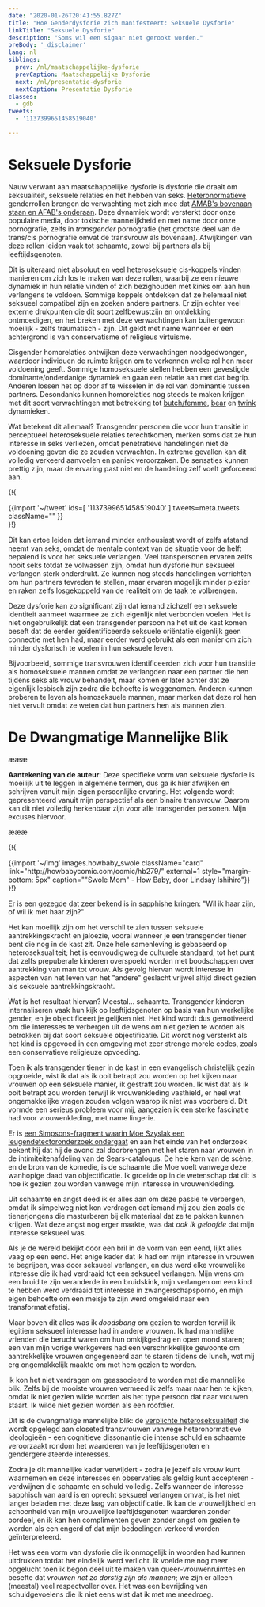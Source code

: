 ```yaml
---
date: "2020-01-26T20:41:55.827Z"
title: "Hoe Genderdysforie zich manifesteert: Seksuele Dysforie"
linkTitle: "Seksuele Dysforie"
description: "Soms wil een sigaar niet gerookt worden."
preBody: '_disclaimer'
lang: nl
siblings:
  prev: /nl/maatschappelijke-dysforie
  prevCaption: Maatschappelijke Dysforie
  next: /nl/presentatie-dysforie
  nextCaption: Presentatie Dysforie
classes:
  - gdb
tweets:
  - '1137399651458519040'

---
```


# Seksuele Dysforie

Nauw verwant aan maatschappelijke dysforie is dysforie die draait om seksualiteit, seksuele relaties en het hebben van seks. [Heteronormatieve](https://nl.wikipedia.org/wiki/Heteronormativiteit) genderrollen brengen de verwachting met zich mee dat [AMAB's bovenaan staan en AFAB's onderaan](https://nl.wikipedia.org/wiki/Top,_bottom_en_versatile). Deze dynamiek wordt versterkt door onze populaire media, door toxische mannelijkheid en met name door onze pornografie, zelfs in *transgender* pornografie (het grootste deel van de trans/cis pornografie omvat de transvrouw als bovenaan). Afwijkingen van deze rollen leiden vaak tot schaamte, zowel bij partners als bij leeftijdsgenoten.

Dit is uiteraard niet absoluut en veel heteroseksuele cis-koppels vinden manieren om zich los te maken van deze rollen, waarbij ze een nieuwe dynamiek in hun relatie vinden of zich bezighouden met kinks om aan hun verlangens te voldoen. Sommige koppels ontdekken dat ze helemaal niet seksueel compatibel zijn en zoeken andere partners. Er zijn echter veel externe drukpunten die dit soort zelfbewustzijn en ontdekking ontmoedigen, en het breken met deze verwachtingen kan buitengewoon moeilijk - zelfs traumatisch - zijn. Dit geldt met name wanneer er een achtergrond is van conservatisme of religieus virtuisme.

Cisgender homorelaties ontwijken deze verwachtingen noodgedwongen, waardoor individuen de ruimte krijgen om te verkennen welke rol hen meer voldoening geeft. Sommige homoseksuele stellen hebben een gevestigde dominante/onderdanige dynamiek en gaan een relatie aan met dat begrip. Anderen lossen het op door af te wisselen in de rol van dominantie tussen partners. Desondanks kunnen homorelaties nog steeds te maken krijgen met dit soort verwachtingen met betrekking tot [butch/femme](https://nl.wikipedia.org/wiki/Butch_en_femme), [bear](https://nl.wikipedia.org/wiki/Bear_(homocultuur)) en [twink](https://nl.wikipedia.org/wiki/Twink_(term)) dynamieken.

Wat betekent dit allemaal? Transgender personen die voor hun transitie in perceptueel heteroseksuele relaties terechtkomen, merken soms dat ze hun interesse in seks verliezen, omdat penetratieve handelingen niet de voldoening geven die ze zouden verwachten. In extreme gevallen kan dit volledig verkeerd aanvoelen en paniek veroorzaken. De sensaties kunnen prettig zijn, maar de ervaring past niet en de handeling zelf voelt geforceerd aan.

{!{ <div class="gutter">{{import '~/tweet' ids=[
    '1137399651458519040'
] tweets=meta.tweets className="" }}</div> }!}

Dit kan ertoe leiden dat iemand minder enthousiast wordt of zelfs afstand neemt van seks, omdat de mentale context van de situatie voor de helft bepalend is voor het seksuele verlangen. Veel transpersonen ervaren zelfs nooit seks totdat ze volwassen zijn, omdat hun dysforie hun seksueel verlangen sterk onderdrukt. Ze kunnen nog steeds handelingen verrichten om hun partners tevreden te stellen, maar ervaren mogelijk minder plezier en raken zelfs losgekoppeld van de realiteit om de taak te volbrengen.

Deze dysforie kan zo significant zijn dat iemand zichzelf een seksuele identiteit aanmeet waarmee ze zich eigenlijk niet verbonden voelen. Het is niet ongebruikelijk dat een transgender persoon na het uit de kast komen beseft dat de eerder geïdentificeerde seksuele oriëntatie eigenlijk geen connectie met hen had, maar eerder werd gebruikt als een manier om zich minder dysforisch te voelen in hun seksuele leven.

Bijvoorbeeld, sommige transvrouwen identificeerden zich voor hun transitie als homoseksuele mannen omdat ze verlangden naar een partner die hen tijdens seks als vrouw behandelt, maar komen er later achter dat ze eigenlijk lesbisch zijn zodra die behoefte is weggenomen. Anderen kunnen proberen te leven als homoseksuele mannen, maar merken dat deze rol hen niet vervult omdat ze weten dat hun partners hen als mannen zien.

# De Dwangmatige Mannelijke Blik

æææ<div class="cw"><p><strong>Aantekening van de auteur</strong>: Deze specifieke vorm van seksuele dysforie is moeilijk uit te leggen in algemene termen, dus ga ik hier afwijken en schrijven vanuit mijn eigen persoonlijke ervaring. Het volgende wordt gepresenteerd vanuit mijn perspectief als een binaire transvrouw. Daarom kan dit niet volledig herkenbaar zijn voor alle transgender personen. Mijn excuses hiervoor.</p></div>æææ

{!{
<div class="gutter flex">
{{import '~/img' images.howbaby_swole className="card" link="http://howbabycomic.com/comic/hb279/" external=1 style="margin-bottom: 5px" caption="&quot;Swole Mom&quot; - How Baby, door Lindsay Ishihiro"}}
</div>
}!}

Er is een gezegde dat zeer bekend is in sapphishe kringen: "Wil ik haar zijn, of wil ik met haar zijn?"

Het kan moeilijk zijn om het verschil te zien tussen seksuele aantrekkingskracht en jaloezie, vooral wanneer je een transgender tiener bent die nog in de kast zit. Onze hele samenleving is gebaseerd op heteroseksualiteit; het is eenvoudigweg de culturele standaard, tot het punt dat zelfs prepuberale kinderen overspoeld worden met boodschappen over aantrekking van man tot vrouw. Als gevolg hiervan wordt interesse in aspecten van het leven van het "andere" geslacht vrijwel altijd direct gezien als seksuele aantrekkingskracht.

Wat is het resultaat hiervan? Meestal... schaamte. Transgender kinderen internaliseren vaak hun kijk op leeftijdsgenoten op basis van hun werkelijke gender, en je objectificeert je gelijken niet. Het kind wordt dus gemotiveerd om die interesses te verbergen uit de wens om niet gezien te worden als betrokken bij dat soort seksuele objectificatie. Dit wordt nog versterkt als het kind is opgevoed in een omgeving met zeer strenge morele codes, zoals een conservatieve religieuze opvoeding.

Toen ik als transgender tiener in de kast in een evangelisch christelijk gezin opgroeide, wist ik dat als ik ooit betrapt zou worden op het kijken naar vrouwen op een seksuele manier, ik gestraft zou worden. Ik wist dat als ik ooit betrapt zou worden terwijl ik vrouwenkleding vasthield, er heel wat ongemakkelijke vragen zouden volgen waarop ik niet was voorbereid. Dit vormde een serieus probleem voor mij, aangezien ik een sterke fascinatie had voor vrouwenkleding, met name lingerie.

Er is [een Simpsons-fragment waarin Moe Szyslak een leugendetectoronderzoek ondergaat](https://www.youtube.com/watch?v=iQGwrK_yDEg) en aan het einde van het onderzoek bekent hij dat hij de avond zal doorbrengen met het staren naar vrouwen in de intimiteitenafdeling van de Sears-catalogus. De hele kern van de scène, en de bron van de komedie, is de schaamte die Moe voelt vanwege deze wanhopige daad van objectificatie. Ik groeide op in de wetenschap dat dit is hoe ik gezien zou worden vanwege mijn interesse in vrouwenkleding.

Uit schaamte en angst deed ik er alles aan om deze passie te verbergen, omdat ik simpelweg niet kon verdragen dat iemand mij zou zien zoals de tienerjongens die masturberen bij elk materiaal dat ze te pakken kunnen krijgen. Wat deze angst nog erger maakte, was dat *ook ik geloofde* dat mijn interesse seksueel was.

Als je de wereld bekijkt door een bril in de vorm van een eend, lijkt alles vaag op een eend. Het enige kader dat ik had om mijn interesse in vrouwen te begrijpen, was door seksueel verlangen, en dus werd elke vrouwelijke interesse die ik had verdraaid tot een seksueel verlangen. Mijn wens om een bruid te zijn veranderde in een bruidskink, mijn verlangen om een kind te hebben werd verdraaid tot interesse in zwangerschapsporno, en mijn eigen behoefte om een meisje te zijn werd omgeleid naar een transformatiefetisj.

Maar boven dit alles was ik *doodsbang* om gezien te worden terwijl ik legitiem seksueel interesse had in andere vrouwen. Ik had mannelijke vrienden die berucht waren om hun omkijkgedrag en open mond staren; een van mijn vorige werkgevers had een verschrikkelijke gewoonte om aantrekkelijke vrouwen ongegeneerd aan te staren tijdens de lunch, wat mij erg ongemakkelijk maakte om met hem gezien te worden.

Ik kon het niet verdragen om geassocieerd te worden met die mannelijke blik. Zelfs bij de mooiste vrouwen vermeed ik zelfs maar naar hen te kijken, omdat ik niet gezien wilde worden als het type persoon dat naar vrouwen staart. Ik wilde niet gezien worden als een roofdier.

Dit is de dwangmatige mannelijke blik: de [verplichte heteroseksualiteit](https://en.wikipedia.org/wiki/Compulsory_heterosexuality) die wordt opgelegd aan closeted transvrouwen vanwege heteronormatieve ideologieën - een cognitieve dissonantie die intense schuld en schaamte veroorzaakt rondom het waarderen van je leeftijdsgenoten en gendergerelateerde interesses.

Zodra je dit mannelijke kader verwijdert - zodra je jezelf als vrouw kunt waarnemen en deze interesses en observaties als geldig kunt accepteren - verdwijnen die schaamte en schuld volledig. Zelfs wanneer de interesse sapphisch van aard is en oprecht seksueel verlangen omvat, is het niet langer beladen met deze laag van objectificatie. Ik kan de vrouwelijkheid en schoonheid van mijn vrouwelijke leeftijdsgenoten waarderen zonder oordeel, en ik kan hen complimenten geven zonder angst om gezien te worden als een engerd of dat mijn bedoelingen verkeerd worden geïnterpreteerd.

Het was een vorm van dysforie die ik onmogelijk in woorden had kunnen uitdrukken totdat het eindelijk werd verlicht. Ik voelde me nog meer opgelucht toen ik begon deel uit te maken van queer-vrouwenruimtes en besefte dat _vrouwen net zo dorstig zijn als mannen_; we zijn er alleen (meestal) veel respectvoller over. Het was een bevrijding van schuldgevoelens die ik niet eens wist dat ik met me meedroeg.
